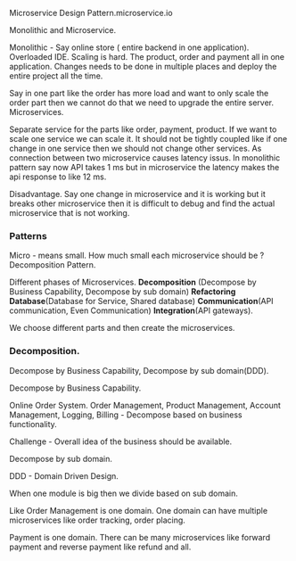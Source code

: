 Microservice Design Pattern.microservice.io

Monolithic and Microservice.

Monolithic - Say online store ( entire backend in one application). Overloaded IDE. Scaling is hard. The product, order and payment all in one application. Changes needs to be done in multiple places and deploy the entire project all the time.

Say in one part like the order has more load and want to only scale the order part then we cannot do that we need to upgrade the entire server.
Microservices.

Separate service for the parts like order, payment, product. If we want to scale one service we can scale it.
It should not be tightly coupled like if one change in one service then we should not change other services.
As connection between two microservice causes latency issus. In monolithic pattern say now API takes 1 ms but in microservice the latency makes the api response to like 12 ms.

Disadvantage.
Say one change in microservice and it is working but it breaks other microservice then it is difficult to debug and find the actual microservice that is not working.

### Patterns

Micro - means small. How much small each microservice should be ?
Decomposition Pattern.

Different phases of Microservices.
**Decomposition** (Decompose by Business Capability, Decompose by sub domain) **Refactoring** **Database**(Database for Service, Shared database) **Communication**(API communication, Even Communication) **Integration**(API gateways).

We choose different parts and then create the microservices.

### Decomposition.

Decompose by Business Capability, Decompose by sub domain(DDD).

Decompose by Business Capability.

Online Order System.
Order Management, Product Management, Account Management, Logging, Billing - Decompose based on business functionality.

Challenge - Overall idea of the business should be available.

Decompose by sub domain.

DDD - Domain Driven Design.

When one module is big then we divide based on sub domain.

Like Order Management is one domain. One domain can have multiple microservices like order tracking, order placing.

Payment is one domain. There can be many microservices like forward payment and reverse payment like refund and all.
